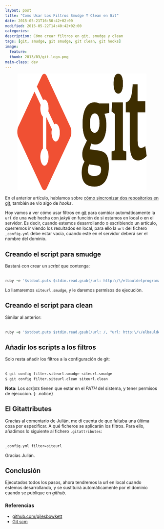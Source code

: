 ```yaml
---
layout: post
title: "Como Usar Los Filtros Smudge Y Clean en Git"
date: 2015-05-21T16:50:42+02:00
modified: 2015-05-22T14:40:42+02:00
categories:
description: Cómo crear filtros en git, smudge y clean
tags: [git, smudge, git smudge, git clean, git hooks]
image:
  feature:
  thumb: 2013/03/git-logo.png
main-class: dev
---
```


<figure>
  <img src="/assets/img/2013/03/git-logo.png" title="Sincronización de proyectos en git con hooks (ganchos)" alt="Sincronización de proyectos en git con hooks (ganchos)" width="910" height="380"/>
</figure>

En el anterior artículo, hablamos sobre [cómo sincronizar dos repositorios en git](/sincronizacin-de-proyectos-en-git-con-hooks-ganchos/), también se vio algo de _hooks_.

Hoy vamos a ver cómo usar filtros en [git](/mini-tutorial-y-chuleta-de-comandos-git/) para cambiar automáticamente la `url` de una web hecha con _jekyll_ en función de si estamos en local o en el servidor. Es decir, cuando estemos desarrollando o escribiendo un artículo, querremos ir viendo los resultados en local, para ello la `url` del fichero `_config.yml` debe estar vacía, cuando esté en el servidor deberá ser el nombre del dominio.

<!--ad-->

## Creando el script para smudge

Bastará con crear un _script_ que contenga:

```ruby

ruby -e '$stdout.puts $stdin.read.gsub(/url: http:\/\/elbauldelprogramador\.com/, "url: ")'

```

Lo llamaremos `siteurl.smudge`, y le daremos permisos de ejecución.

## Creando el script para clean

Similar al anterior:

```ruby

ruby -e '$stdout.puts $stdin.read.gsub(/url: /, "url: http:\/\/elbauldelprogramador\.com")'

```

## Añadir los scripts a los filtros

Solo resta añadir los filtros a la configuración de git:

```bash

$ git config filter.siteurl.smudge siteurl.smudge
$ git config filter.siteurl.clean siteurl.clean

```

**Nota:** Los _scripts_ tienen que estar en el _PATH_ del sistema, y tener permisos de ejecucion.
{: .notice}

## El Gitattributes

Gracias al comentario de Julián, me dí cuenta de que faltaba una última cosa por especificar. A qué ficheros se aplicarán los filtros. Para ello, añadimos lo siguiente al fichero `.gitattributes`:

```bash

_config.yml filter=siteurl

```

Gracias Julián.

## Conclusión

Ejecutados todos los pasos, ahora tendremos la url en local cuando estemos desarrollando, y se sustituirá automáticamente por el dominio cuando se publique en _github_.

### Referencias

* [github.com/gilesbowkett](https://github.com/gilesbowkett/git-smudge-and-clean "Git smudge and Clean")
* [Git scm](http://git-scm.com/book/en/v2/Customizing-Git-Git-Attributes "Git SCM")
